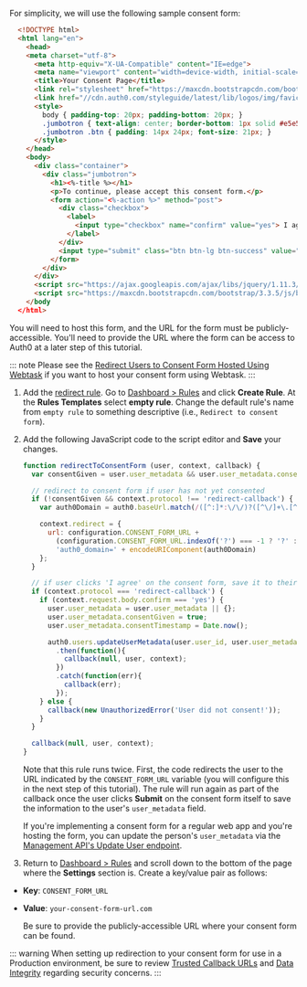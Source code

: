 For simplicity, we will use the following sample consent form:

```html
  <!DOCTYPE html>
  <html lang="en">
    <head>
    <meta charset="utf-8">
      <meta http-equiv="X-UA-Compatible" content="IE=edge">
      <meta name="viewport" content="width=device-width, initial-scale=1">
      <title>Your Consent Page</title>
      <link rel="stylesheet" href="https://maxcdn.bootstrapcdn.com/bootstrap/3.3.5/css/bootstrap.min.css">
      <link href="//cdn.auth0.com/styleguide/latest/lib/logos/img/favicon.png" rel="shortcut icon">
      <style>
        body { padding-top: 20px; padding-bottom: 20px; }
        .jumbotron { text-align: center; border-bottom: 1px solid #e5e5e5; }
        .jumbotron .btn { padding: 14px 24px; font-size: 21px; }
      </style>
    </head>
    <body>
      <div class="container">
        <div class="jumbotron">
          <h1><%-title %></h1>
          <p>To continue, please accept this consent form.</p>
          <form action="<%-action %>" method="post">
            <div class="checkbox">
              <label>
                <input type="checkbox" name="confirm" value="yes"> I agree
              </label>
            </div>
            <input type="submit" class="btn btn-lg btn-success" value="Submit">
          </form>
        </div>
      </div>
      <script src="https://ajax.googleapis.com/ajax/libs/jquery/1.11.3/jquery.min.js"></script>
      <script src="https://maxcdn.bootstrapcdn.com/bootstrap/3.3.5/js/bootstrap.min.js"></script>
    </body
  </html>
```

You will need to host this form, and the URL for the form must be publicly-accessible. You'll need to provide the URL where the form can be access to Auth0 at a later step of this tutorial.

::: note
Please see the [Redirect Users to Consent Form Hosted Using Webtask](/compliance/gdpr/features-aiding-compliance/user-consent/webtask-redirect.md) if you want to host your consent form using Webtask.
:::

1. Add the [redirect rule](/rules/redirect). Go to [Dashboard > Rules](${manage_url}/#/rules) and click **Create Rule**. At the **Rules Templates** select **empty rule**. Change the default rule's name from `empty rule` to something descriptive (i.e., `Redirect to consent form`).

2. Add the following JavaScript code to the script editor and **Save** your changes.

    ```js
    function redirectToConsentForm (user, context, callback) {
      var consentGiven = user.user_metadata && user.user_metadata.consentGiven;

      // redirect to consent form if user has not yet consented
      if (!consentGiven && context.protocol !== 'redirect-callback') {
        var auth0Domain = auth0.baseUrl.match(/([^:]*:\/\/)?([^\/]+\.[^\/]+)/)[2];

        context.redirect = {
          url: configuration.CONSENT_FORM_URL +
            (configuration.CONSENT_FORM_URL.indexOf('?') === -1 ? '?' : '&') +
            'auth0_domain=' + encodeURIComponent(auth0Domain)
        };
      }

      // if user clicks 'I agree' on the consent form, save it to their profile so they don't get prompted again
      if (context.protocol === 'redirect-callback') {
        if (context.request.body.confirm === 'yes') {
          user.user_metadata = user.user_metadata || {};
          user.user_metadata.consentGiven = true;
          user.user_metadata.consentTimestamp = Date.now();

          auth0.users.updateUserMetadata(user.user_id, user.user_metadata)
            .then(function(){
              callback(null, user, context);
            })
            .catch(function(err){
              callback(err);
            });
        } else {
          callback(new UnauthorizedError('User did not consent!'));
        }
      }

      callback(null, user, context);
    }
    ```
    
    Note that this rule runs twice. First, the code redirects the user to the URL indicated by the `CONSENT_FORM_URL` variable (you will configure this in the next step of this tutorial). The rule will run again as part of the callback once the user clicks **Submit** on the consent form itself to save the information to the user's `user_metadata` field.

    If you're implementing a consent form for a regular web app and you're hosting the form, you can update the person's `user_metadata` via the [Management API's Update User endpoint](/api/management/v2#!/Users/patch_users_by_id).

3.  Return to [Dashboard > Rules](${manage_url}/#/rules) and scroll down to the bottom of the page where the **Settings** section is. Create a key/value pair as follows:

  - **Key**: `CONSENT_FORM_URL`
  - **Value**: `your-consent-form-url.com`

    Be sure to provide the publicly-accessible URL where your consent form can be found.

::: warning
When setting up redirection to your consent form for use in a Production environment, be sure to review [Trusted Callback URLs](https://github.com/auth0/rules/tree/master/redirect-rules/simple#trusted-callback-urls) and [Data Integrity](https://github.com/auth0/rules/tree/master/redirect-rules/simple#data-integrity) regarding security concerns.
:::